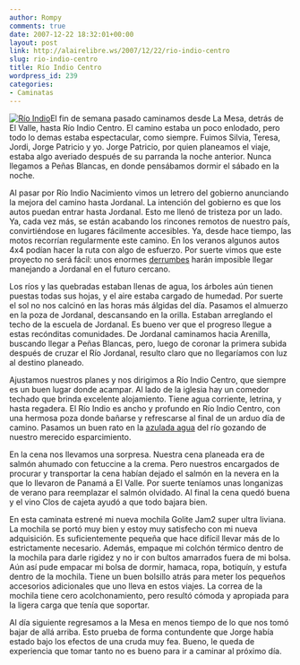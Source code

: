 ```yaml
---
author: Rompy
comments: true
date: 2007-12-22 18:32:01+00:00
layout: post
link: http://alairelibre.ws/2007/12/22/rio-indio-centro
slug: rio-indio-centro
title: Río Indio Centro
wordpress_id: 239
categories:
- Caminatas
---
```


[![Río Indio](http://alairelibre.ws/gallery/d/27619-2/PC150071.JPG)](http://alairelibre.ws/gallery/v/rioindio2007/)El fin de semana pasado caminamos desde La Mesa, detrás de El Valle, hasta Río Indio Centro. El camino estaba un poco enlodado, pero todo lo demas estaba espectacular, como siempre. Fuimos Silvia, Teresa, Jordi, Jorge Patricio y yo. Jorge Patricio, por quien planeamos el viaje, estaba algo averiado después de su parranda la noche anterior. Nunca llegamos a Peñas Blancas, en donde pensábamos dormir el sábado en la noche.

Al pasar por Río Indio Nacimiento vimos un letrero del gobierno anunciando la mejora del camino hasta Jordanal. La intención del gobierno es que los autos puedan entrar hasta Jordanal. Esto me llenó de tristeza por un lado. Ya, cada vez más, se están acabando los rincones remotos de nuestro país, convirtiéndose en lugares fácilmente accesibles. Ya, desde hace tiempo, las motos recorrían regularmente este camino. En los veranos algunos autos 4x4 podían hacer la ruta con algo de esfuerzo. Por suerte vimos que este proyecto no será fácil: unos enormes [derrumbes](http://alairelibre.ws/gallery/d/27575-2/PC150056.JPG) harán imposible llegar manejando a Jordanal en el futuro cercano.

Los ríos y las quebradas estaban llenas de agua, los árboles aún tienen puestas todas sus hojas, y el aire estaba cargado de humedad. Por suerte el sol no nos calcinó en las horas más álgidas del día. Pasamos el almuerzo en la poza de Jordanal, descansando en la orilla. Estaban arreglando el techo de la escuela de Jordanal. Es bueno ver que el progreso llegue a estas recónditas comunidades. De Jordanal caminamos hacia Arenilla, buscando llegar a Peñas Blancas, pero, luego de coronar la primera subida después de cruzar el Río Jordanal, resulto claro que no llegaríamos con luz al destino planeado.

Ajustamos nuestros planes y nos dirigimos a Río Indio Centro, que siempre es un buen lugar donde acampar. Al lado de la iglesia hay un comedor techado que brinda excelente alojamiento. Tiene agua corriente, letrina, y hasta regadera. El Río Indio es ancho y profundo en Río Indio Centro, con una hermosa poza donde bañarse y refrescarse al final de un arduo día de camino. Pasamos un buen rato en la [azulada agua](http://alairelibre.ws/gallery/d/27764-1/PC150119.JPG) del río gozando de nuestro merecido esparcimiento.

En la cena nos llevamos una sorpresa. Nuestra cena planeada era de salmón ahumado con fetuccine a la crema. Pero nuestros encargados de procurar y transportar la cena habían dejado el salmón en la nevera en la que lo llevaron de Panamá a El Valle. Por suerte teníamos unas longanizas de verano para reemplazar el salmón olvidado. Al final la cena quedó buena y el vino Clos de cajeta ayudó a que todo bajara bien.

En esta caminata estrené mi nueva mochila Golite Jam2 super ultra liviana. La mochila se portó muy bien y estoy muy satisfecho con mi nueva adquisición. Es suficientemente pequeña que hace difícil llevar más de lo estrictamente necesario. Además, empaque mi colchón térmico dentro de la mochila para darle rigidez y no ir con bultos amarrados fuera de mi bolsa. Aún así pude empacar mi bolsa de dormir, hamaca, ropa, botiquín, y estufa dentro de la mochila. Tiene un buen bolsillo atrás para meter los pequeños accesorios adicionales que uno lleva en estos viajes. La correa de la mochila tiene cero acolchonamiento, pero resultó cómoda y apropiada para la ligera carga que tenía que soportar.

Al día siguiente regresamos a la Mesa en menos tiempo de lo que nos tomó bajar de allá arriba. Esto prueba de forma contundente que Jorge había estado bajo los efectos de una cruda muy fea. Bueno, le queda de experiencia que tomar tanto no es bueno para ir a caminar al próximo día.

